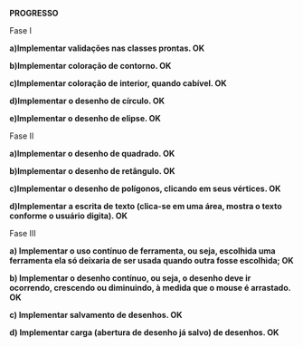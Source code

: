 **PROGRESSO**


Fase I

**a)Implementar validações nas classes prontas. OK**

**b)Implementar coloração de contorno. OK**

**c)Implementar coloração de interior, quando cabível. OK**

**d)Implementar o desenho de círculo. OK**

**e)Implementar o desenho de elipse. OK**


Fase II

**a)Implementar o desenho de quadrado. OK**

**b)Implementar o desenho de retângulo. OK**

**c)Implementar o desenho de polígonos, clicando em seus vértices. OK**

**d)Implementar  a  escrita  de  texto (clica-se  em  uma  área,  mostra  o  texto  conforme  o  usuário digita). OK**


Fase III 

**a) Implementar o uso contínuo de ferramenta, ou seja, escolhida uma ferramenta ela só deixaria
de ser usada quando outra fosse escolhida; OK**

**b) Implementar o desenho contínuo, ou seja, o desenho deve ir ocorrendo, crescendo ou diminuindo, à medida que o mouse é arrastado. OK**

**c) Implementar salvamento de desenhos. OK**

**d) Implementar carga (abertura de desenho já salvo) de desenhos. OK**
